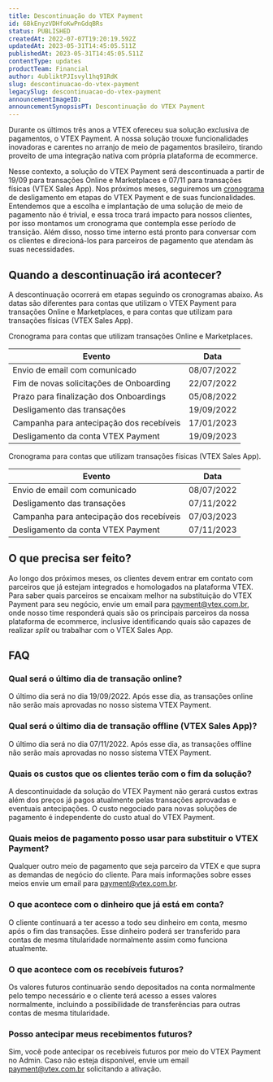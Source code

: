 ```yaml
---
title: Descontinuação do VTEX Payment
id: 6BkEnyzVDHfoKwPnGdqBRs
status: PUBLISHED
createdAt: 2022-07-07T19:20:19.592Z
updatedAt: 2023-05-31T14:45:05.511Z
publishedAt: 2023-05-31T14:45:05.511Z
contentType: updates
productTeam: Financial
author: 4ubliktPJIsvyl1hq91RdK
slug: descontinuacao-do-vtex-payment
legacySlug: descontinuacao-do-vtex-payment
announcementImageID: 
announcementSynopsisPT: Descontinuação do VTEX Payment
---
```


Durante os últimos três anos a VTEX ofereceu sua solução exclusiva de pagamentos, o VTEX Payment. A nossa solução trouxe funcionalidades inovadoras e carentes no arranjo de meio de pagamentos brasileiro, tirando proveito de uma integração nativa com própria plataforma de ecommerce.

Nesse contexto, a solução do VTEX Payment será descontinuada a partir de 19/09 para transações Online e Marketplaces e 07/11 para transações físicas (VTEX Sales App). Nos próximos meses, seguiremos um [cronograma](#quando-a-descontinuacao-ira-acontecer) de desligamento em etapas do VTEX Payment e de suas funcionalidades. Entendemos que a escolha e implantação de uma solução de meio de pagamento não é trivial, e essa troca trará impacto para nossos clientes, por isso montamos um cronograma que contempla esse período de transição. Além disso, nosso time interno está pronto para conversar com os clientes e direcioná-los para parceiros de pagamento que atendam às suas necessidades.

## Quando a descontinuação irá acontecer?

A descontinuação ocorrerá em etapas seguindo os cronogramas abaixo. As datas são diferentes para contas que utilizam o VTEX Payment para transações Online e Marketplaces, e para contas que utilizam para transações físicas (VTEX Sales App).

Cronograma para contas que utilizam transações Online e Marketplaces.

| Evento | Data |
|---|---|
| Envio de email com comunicado | 08/07/2022 |
| Fim de novas solicitações de Onboarding | 22/07/2022 |
| Prazo para finalização dos Onboardings | 05/08/2022 |
| Desligamento das transações | 19/09/2022 |
| Campanha para antecipação dos recebíveis | 17/01/2023 |
| Desligamento da conta VTEX Payment | 19/09/2023 |

Cronograma para contas que utilizam transações físicas (VTEX Sales App).

| Evento | Data |
|---|---|
| Envio de email com comunicado | 08/07/2022 |
| Desligamento das transações | 07/11/2022 |
| Campanha para antecipação dos recebíveis | 07/03/2023 |
| Desligamento da conta VTEX Payment | 07/11/2023 |

## O que precisa ser feito?

Ao longo dos próximos meses, os clientes devem entrar em contato com parceiros que já estejam integrados e homologados na plataforma VTEX. Para saber quais parceiros se encaixam melhor na substituição do VTEX Payment para seu negócio, envie um email para [payment@vtex.com.br](mailto:payment@vtex.com.br), onde nosso time responderá quais são os principais parceiros da nossa plataforma de ecommerce, inclusive identificando quais são capazes de realizar _split_ ou trabalhar com o VTEX Sales App.

## FAQ

### Qual será o último dia de transação online?

O último dia será no dia 19/09/2022. Após esse dia, as transações online não serão mais aprovadas no nosso sistema VTEX Payment.

### Qual será o último dia de transação offline (VTEX Sales App)?

O último dia será no dia 07/11/2022. Após esse dia, as transações offline não serão mais aprovadas no nosso sistema VTEX Payment. 

### Quais os custos que os clientes terão com o fim da solução?

A descontinuidade da solução do VTEX Payment não gerará custos extras além dos preços já pagos atualmente pelas transações aprovadas e eventuais antecipações. O custo negociado para novas soluções de pagamento é independente do custo atual do VTEX Payment.

### Quais meios de pagamento posso usar para substituir o VTEX Payment?

Qualquer outro meio de pagamento que seja parceiro da VTEX e que supra as demandas de negócio do cliente. Para mais informações sobre esses meios envie um email para [payment@vtex.com.br](mailto:payment@vtex.com.br).

### O que acontece com o dinheiro que já está em conta?

O cliente continuará a ter acesso a todo seu dinheiro em conta, mesmo após o fim das transações. Esse dinheiro poderá ser transferido para contas de mesma titularidade normalmente assim como funciona atualmente.

### O que acontece com os recebíveis futuros?

Os valores futuros continuarão sendo depositados na conta normalmente pelo tempo necessário e o cliente terá acesso a esses valores normalmente, incluindo a possibilidade de transferências para outras contas de mesma titularidade.

### Posso antecipar meus recebimentos futuros?

Sim, você pode antecipar os recebíveis futuros por meio do VTEX Payment no Admin. Caso não esteja disponível, envie um email [payment@vtex.com.br](mailto:payment@vtex.com.br) solicitando a ativação.
